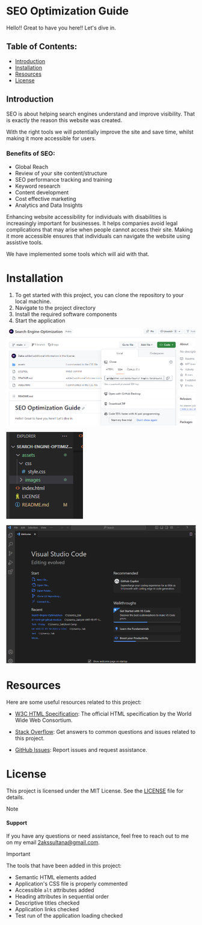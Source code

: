 # SEO Optimization Guide

Hello!! Great to have you here!! Let's dive in.

## Table of Contents:
* [Introduction](#introduction)
* [Installation](#installation)
* [Resources](#resources)
* [License](#license)


## Introduction
SEO is about helping search engines understand and improve visibility. That is exactly the reason this website was created.

With the right tools we will potentially improve the site and save time, whilst making it more accessible for users.

### Benefits of SEO:

- Global Reach
- Review of your site content/structure
- SEO performance tracking and training
- Keyword research
- Content development
- Cost effective marketing
- Analytics and Data Insights

Enhancing website accessibility for individuals with disabilities is increasingly important for businesses.
It helps companies avoid legal complications that may arise when people cannot access their site. Making it more accessible ensures that individuals can navigate the website using assistive tools.

We have implemented some tools which will aid with that.


# Installation

1. To get started with this project, you can clone the repository to your local machine.
2. Navigate to the project directory
3. Install the required software components
4. Start the application

![Example Screenshot 1](./assets/images/Screenshot%201.png)

![Example Screenshot 2](./assets/images/Screenshot%202.png)

![Example Screenshot 3](./assets/images/Screenshot%203.png)


# Resources

Here are some useful resources related to this project:

- [W3C HTML Specification](https://www.w3.org/TR/html52/): The official HTML specification by the World Wide Web Consortium.
- [Stack Overflow](https://stackoverflow.com): Get answers to common questions and issues related to this project.

- [GitHub Issues](https://github.com/yourusername/yourproject/issues): Report issues and request assistance.

# License

This project is licensed under the MIT License. See the [LICENSE](LICENSE) file for details.


> [!NOTE]

#### Support 

If you have any questions or need assistance, feel free to reach out to me on my email 2akssultana@gmail.com.

> [!IMPORTANT]

The tools that have been added in this project:

- Semantic HTML elements added
- Application's CSS file is properly commented
- Accessible `alt` attributes added
- Heading attributes in sequential order
- Descriptive titles checked
- Application links checked
- Test run of the application loading checked
